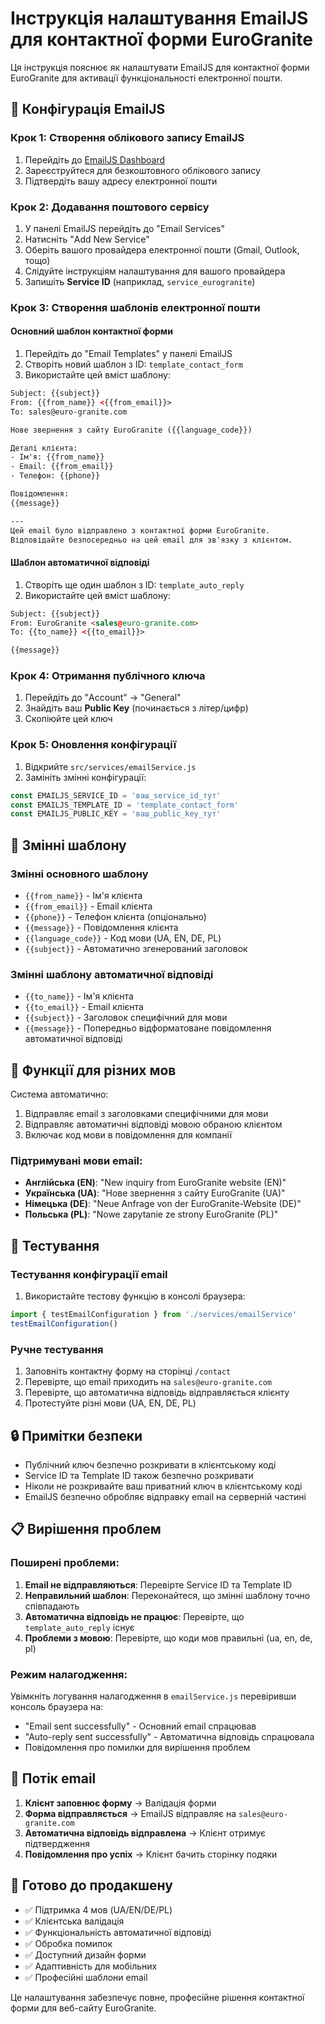 # Інструкція налаштування EmailJS для контактної форми EuroGranite

Ця інструкція пояснює як налаштувати EmailJS для контактної форми EuroGranite для активації функціональності електронної пошти.

## 📧 Конфігурація EmailJS

### Крок 1: Створення облікового запису EmailJS
1. Перейдіть до [EmailJS Dashboard](https://www.emailjs.com/)
2. Зареєструйтеся для безкоштовного облікового запису
3. Підтвердіть вашу адресу електронної пошти

### Крок 2: Додавання поштового сервісу
1. У панелі EmailJS перейдіть до "Email Services"
2. Натисніть "Add New Service"
3. Оберіть вашого провайдера електронної пошти (Gmail, Outlook, тощо)
4. Слідуйте інструкціям налаштування для вашого провайдера
5. Запишіть **Service ID** (наприклад, `service_eurogranite`)

### Крок 3: Створення шаблонів електронної пошти

#### Основний шаблон контактної форми
1. Перейдіть до "Email Templates" у панелі EmailJS
2. Створіть новий шаблон з ID: `template_contact_form`
3. Використайте цей вміст шаблону:

```html
Subject: {{subject}}
From: {{from_name}} <{{from_email}}>
To: sales@euro-granite.com

Нове звернення з сайту EuroGranite ({{language_code}})

Деталі клієнта:
- Ім'я: {{from_name}}
- Email: {{from_email}}
- Телефон: {{phone}}

Повідомлення:
{{message}}

---
Цей email було відправлено з контактної форми EuroGranite.
Відповідайте безпосередньо на цей email для зв'язку з клієнтом.
```

#### Шаблон автоматичної відповіді
1. Створіть ще один шаблон з ID: `template_auto_reply`
2. Використайте цей вміст шаблону:

```html
Subject: {{subject}}
From: EuroGranite <sales@euro-granite.com>
To: {{to_name}} <{{to_email}}>

{{message}}
```

### Крок 4: Отримання публічного ключа
1. Перейдіть до "Account" → "General"
2. Знайдіть ваш **Public Key** (починається з літер/цифр)
3. Скопіюйте цей ключ

### Крок 5: Оновлення конфігурації
1. Відкрийте `src/services/emailService.js`
2. Замініть змінні конфігурації:

```javascript
const EMAILJS_SERVICE_ID = 'ваш_service_id_тут'
const EMAILJS_TEMPLATE_ID = 'template_contact_form'
const EMAILJS_PUBLIC_KEY = 'ваш_public_key_тут'
```

## 🔧 Змінні шаблону

### Змінні основного шаблону
- `{{from_name}}` - Ім'я клієнта
- `{{from_email}}` - Email клієнта
- `{{phone}}` - Телефон клієнта (опціонально)
- `{{message}}` - Повідомлення клієнта
- `{{language_code}}` - Код мови (UA, EN, DE, PL)
- `{{subject}}` - Автоматично згенерований заголовок

### Змінні шаблону автоматичної відповіді
- `{{to_name}}` - Ім'я клієнта
- `{{to_email}}` - Email клієнта
- `{{subject}}` - Заголовок специфічний для мови
- `{{message}}` - Попередньо відформатоване повідомлення автоматичної відповіді

## 📝 Функції для різних мов

Система автоматично:
1. Відправляє email з заголовками специфічними для мови
2. Відправляє автоматичні відповіді мовою обраною клієнтом
3. Включає код мови в повідомлення для компанії

### Підтримувані мови email:
- **Англійська (EN)**: "New inquiry from EuroGranite website (EN)"
- **Українська (UA)**: "Нове звернення з сайту EuroGranite (UA)"
- **Німецька (DE)**: "Neue Anfrage von der EuroGranite-Website (DE)"
- **Польська (PL)**: "Nowe zapytanie ze strony EuroGranite (PL)"

## 🧪 Тестування

### Тестування конфігурації email
1. Використайте тестову функцію в консолі браузера:
```javascript
import { testEmailConfiguration } from './services/emailService'
testEmailConfiguration()
```

### Ручне тестування
1. Заповніть контактну форму на сторінці `/contact`
2. Перевірте, що email приходить на `sales@euro-granite.com`
3. Перевірте, що автоматична відповідь відправляється клієнту
4. Протестуйте різні мови (UA, EN, DE, PL)

## 🔒 Примітки безпеки

- Публічний ключ безпечно розкривати в клієнтському коді
- Service ID та Template ID також безпечно розкривати
- Ніколи не розкривайте ваш приватний ключ в клієнтському коді
- EmailJS безпечно обробляє відправку email на серверній частині

## 📋 Вирішення проблем

### Поширені проблеми:
1. **Email не відправляються**: Перевірте Service ID та Template ID
2. **Неправильний шаблон**: Переконайтеся, що змінні шаблону точно співпадають
3. **Автоматична відповідь не працює**: Перевірте, що `template_auto_reply` існує
4. **Проблеми з мовою**: Перевірте, що коди мов правильні (ua, en, de, pl)

### Режим налагодження:
Увімкніть логування налагодження в `emailService.js` перевіривши консоль браузера на:
- "Email sent successfully" - Основний email спрацював
- "Auto-reply sent successfully" - Автоматична відповідь спрацювала
- Повідомлення про помилки для вирішення проблем

## 📧 Потік email

1. **Клієнт заповнює форму** → Валідація форми
2. **Форма відправляється** → EmailJS відправляє на `sales@euro-granite.com`
3. **Автоматична відповідь відправлена** → Клієнт отримує підтвердження
4. **Повідомлення про успіх** → Клієнт бачить сторінку подяки

## 💼 Готово до продакшену

- ✅ Підтримка 4 мов (UA/EN/DE/PL)
- ✅ Клієнтська валідація
- ✅ Функціональність автоматичної відповіді
- ✅ Обробка помилок
- ✅ Доступний дизайн форми
- ✅ Адаптивність для мобільних
- ✅ Професійні шаблони email

Це налаштування забезпечує повне, професійне рішення контактної форми для веб-сайту EuroGranite.